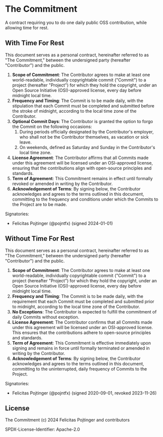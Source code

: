 # The Commitment

A contract requiring you to do one daily public OSS contribution, while allowing time for rest.

## With Time For Rest

This document serves as a personal contract, hereinafter referred to as "The Commitment," between the undersigned party (hereafter "Contributor") and the public.

1. **Scope of Commitment**: The Contributor agrees to make at least one world-readable, individually copyrightable commit ("Commit") to a project (hereafter "Project") for which they hold the copyright, under an Open Source Initiative (OSI)-approved license, every day before midnight local time.
2. **Frequency and Timing**: The Commit is to be made daily, with the stipulation that each Commit must be completed and submitted before the stroke of midnight, according to the local time zone of the Contributor.
3. **Optional Commit Days**: The Contributor is granted the option to forgo the Commit on the following occasions:
   1. During periods officially designated by the Contributor's employer, who shall not be the Contributor themselves, as vacation or sick leave.
   2. On weekends, defined as Saturday and Sunday in the Contributor's local time zone.
4. **License Agreement**: The Contributor affirms that all Commits made under this agreement will be licensed under an OSI-approved license, ensuring that the contributions align with open-source principles and standards.
5. **Term of Agreement**: This Commitment remains in effect until formally revoked or amended in writing by the Contributor.
6. **Acknowledgement of Terms**: By signing below, the Contributor acknowledges and agrees to the terms outlined in this document, committing to the frequency and conditions under which the Commits to the Project are to be made.

Signatories:

- Felicitas Pojtinger (@pojntfx) (signed 2024-01-01)

## Without Time For Rest

This document serves as a personal contract, hereinafter referred to as "The Commitment," between the undersigned party (hereafter "Contributor") and the public.

1. **Scope of Commitment**: The Contributor agrees to make at least one world-readable, individually copyrightable commit ("Commit") to a project (hereafter "Project") for which they hold the copyright, under an Open Source Initiative (OSI)-approved license, every day before midnight local time.
2. **Frequency and Timing**: The Commit is to be made daily, with the requirement that each Commit must be completed and submitted prior to midnight, according to the local time zone of the Contributor.
3. **No Exceptions**: The Contributor is expected to fulfill the commitment of daily Commits without exception.
4. **License Agreement**: The Contributor confirms that all Commits made under this agreement will be licensed under an OSI-approved license. This ensures that the contributions adhere to open-source principles and standards.
5. **Term of Agreement**: This Commitment is effective immediately upon signing and remains in force until formally terminated or amended in writing by the Contributor.
6. **Acknowledgement of Terms**: By signing below, the Contributor acknowledges and agrees to the terms outlined in this document, committing to the uninterrupted, daily frequency of Commits to the Project.

Signatories:

- Felicitas Pojtinger (@pojntfx) (signed 2020-09-01, revoked 2023-11-26)

## License

The Commitment (c) 2024 Felicitas Pojtinger and contributors

SPDX-License-Identifier: Apache-2.0
